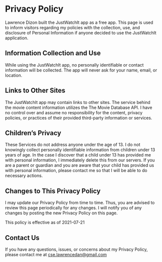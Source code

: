 # Privacy Policy

Lawrence Dizon built the JustWatchIt app as a free app. This page is used to inform visitors regarding my policies with the collection, use, and disclosure of Personal Information if anyone decided to use the JustWatchIt application.

## Information Collection and Use

While using the JustWatchIt app, no personally identifiable or contact information will be collected. The app will never ask for your name, email, or location.


## Links to Other Sites

The JustWatchIt app may contain links to other sites. The service behind the movie content information utilizes the The Movie Database API. I have no control over and assume no responsibility for the content, privacy policies, or practices of their provided third-party information or services.

## Children’s Privacy

These Services do not address anyone under the age of 13. I do not knowingly collect personally identifiable information from children under 13 years of age. In the case I discover that a child under 13 has provided me with personal information, I immediately delete this from our servers. If you are a parent or guardian and you are aware that your child has provided us with personal information, please contact me so that I will be able to do necessary actions.

## Changes to This Privacy Policy

I may update our Privacy Policy from time to time. Thus, you are advised to review this page periodically for any changes. I will notify you of any changes by posting the new Privacy Policy on this page.

This policy is effective as of 2021-07-21

## Contact Us

If you have any questions, issues, or concerns about my Privacy Policy, please contact me at cse.lawrencedan@gmail.com

